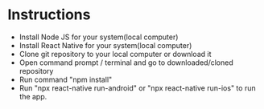 # Instructions

* Install Node JS for your system(local computer)
* Install React Native for your system(local computer)
* Clone git repository to your local computer or download it
* Open command prompt / terminal and go to downloaded/cloned repository
* Run command "npm install"
* Run "npx react-native run-android" or "npx react-native run-ios" to run the app.